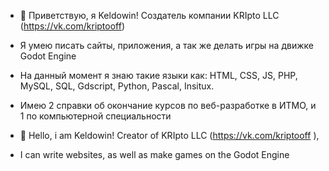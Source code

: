 - 👋 Приветствую, я Keldowin!
Создатель компании KRIpto LLC (https://vk.com/kriptooff)
- Я умею писать сайты, приложения, а так же делать игры на движке Godot Engine
- На данный момент я знаю такие языки как: HTML, CSS, JS, PHP, MySQL, SQL, Gdscript, Python, Pascal, Insitux.
- Имею 2 справки об окончание курсов по веб-разработке в ИТМО, и 1 по компьютерной специальности

- 👋 Hello, i am Keldowin! Creator of KRIpto LLC (https://vk.com/kriptooff ),
- I can write websites, as well as make games on the Godot Engine
